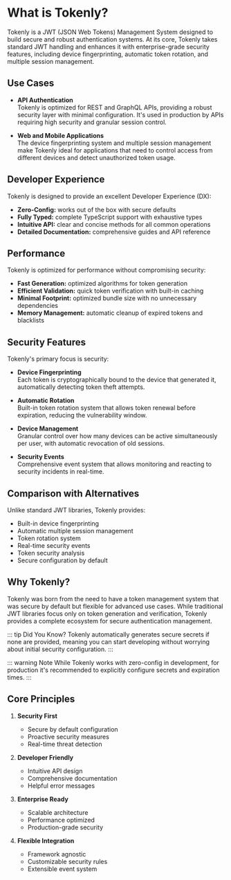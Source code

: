 # What is Tokenly?

Tokenly is a JWT (JSON Web Tokens) Management System designed to build secure and robust authentication systems. At its core, Tokenly takes standard JWT handling and enhances it with enterprise-grade security features, including device fingerprinting, automatic token rotation, and multiple session management.

## Use Cases

* **API Authentication**  
Tokenly is optimized for REST and GraphQL APIs, providing a robust security layer with minimal configuration. It's used in production by APIs requiring high security and granular session control.

* **Web and Mobile Applications**  
The device fingerprinting system and multiple session management make Tokenly ideal for applications that need to control access from different devices and detect unauthorized token usage.

## Developer Experience

Tokenly is designed to provide an excellent Developer Experience (DX):

* **Zero-Config:** works out of the box with secure defaults
* **Fully Typed:** complete TypeScript support with exhaustive types
* **Intuitive API:** clear and concise methods for all common operations
* **Detailed Documentation:** comprehensive guides and API reference

## Performance

Tokenly is optimized for performance without compromising security:

* **Fast Generation:** optimized algorithms for token generation
* **Efficient Validation:** quick token verification with built-in caching
* **Minimal Footprint:** optimized bundle size with no unnecessary dependencies
* **Memory Management:** automatic cleanup of expired tokens and blacklists

## Security Features

Tokenly's primary focus is security:

* **Device Fingerprinting**  
Each token is cryptographically bound to the device that generated it, automatically detecting token theft attempts.

* **Automatic Rotation**  
Built-in token rotation system that allows token renewal before expiration, reducing the vulnerability window.

* **Device Management**  
Granular control over how many devices can be active simultaneously per user, with automatic revocation of old sessions.

* **Security Events**  
Comprehensive event system that allows monitoring and reacting to security incidents in real-time.

## Comparison with Alternatives

Unlike standard JWT libraries, Tokenly provides:

* Built-in device fingerprinting
* Automatic multiple session management
* Token rotation system
* Real-time security events
* Token security analysis
* Secure configuration by default

## Why Tokenly?

Tokenly was born from the need to have a token management system that was secure by default but flexible for advanced use cases. While traditional JWT libraries focus only on token generation and verification, Tokenly provides a complete ecosystem for secure authentication management.

::: tip Did You Know?
Tokenly automatically generates secure secrets if none are provided, meaning you can start developing without worrying about initial security configuration.
:::

::: warning Note
While Tokenly works with zero-config in development, for production it's recommended to explicitly configure secrets and expiration times.
:::

## Core Principles

1. **Security First**
   - Secure by default configuration
   - Proactive security measures
   - Real-time threat detection

2. **Developer Friendly**
   - Intuitive API design
   - Comprehensive documentation
   - Helpful error messages

3. **Enterprise Ready**
   - Scalable architecture
   - Performance optimized
   - Production-grade security

4. **Flexible Integration**
   - Framework agnostic
   - Customizable security rules
   - Extensible event system 